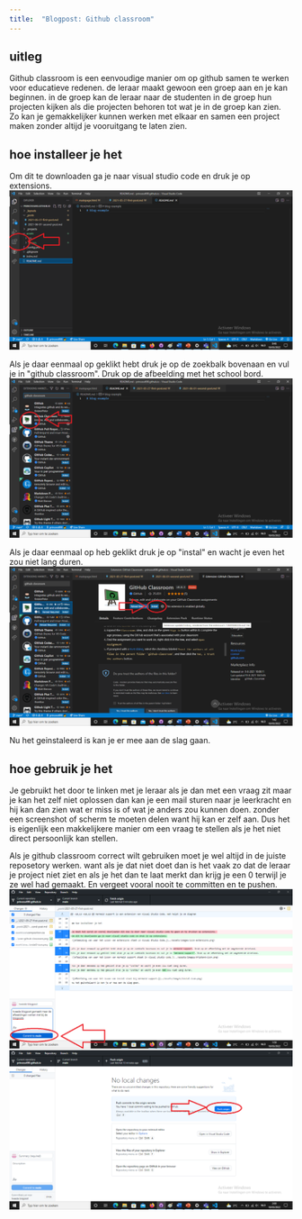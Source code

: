 ```yaml
---
title:  "Blogpost: Github classroom"
---
```


## uitleg

Github classroom is een eenvoudige manier om op github samen te werken voor educatieve redenen. de leraar maakt gewoon een groep aan en je kan beginnen. in de groep kan de leraar naar de studenten in de groep hun projecten kijken als die projecten behoren tot wat je in de groep kan zien. Zo kan je gemakkelijker kunnen werken met elkaar en samen een project maken zonder altijd je vooruitgang te laten zien.

<!--more-->

## hoe installeer je het

Om dit te downloaden ga je naar visual studio code en druk je op extensions.
![afbeelding van waar het icoon van extensions staat in Visual Studio Code.](../assets/images/icon-extensions.png)

Als je daar eenmaal op geklikt hebt druk je op de zoekbalk bovenaan en vul je in "github classroom". Druk op de afbeelding met het school bord.
![afbeelding van hoe het github classroom icoon er uit ziet.](../assets/images/icon-github-classroom.png)

Als je daar eenmaal op heb geklikt druk je op "instal" en wacht je even het zou niet lang duren.
![afbeelding van het instal icoon voor github classroom.](../assets/images/instal2-icon.png)

Nu het geinstaleerd is kan je er mee aan de slag gaan.

## hoe gebruik je het

Je gebruikt het door te linken met je leraar als je dan met een vraag zit maar je kan het zelf niet oplossen dan kan je een mail sturen naar je leerkracht en hij kan dan zien wat er miss is of wat je anders zou kunnen doen. zonder een screenshot of scherm te moeten delen want hij kan er zelf aan. Dus het is eigenlijk een makkelijkere manier om een vraag te stellen als je het niet direct persoonlijk kan stellen. 

Als je github classroom correct wilt gebruiken moet je wel altijd in de juiste reposetory werken. want als je dat niet doet dan is het vaak zo dat de leraar je project niet ziet en als je het dan te laat merkt dan krijg je een 0 terwijl je ze wel had gemaakt. En vergeet vooral nooit te committen en te pushen.
![foto van de commit knop](../assets/images/commit.png)
![foto van de push knop](../assets/images/push.png)